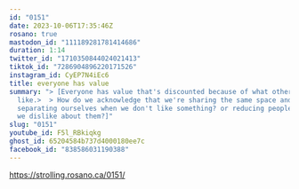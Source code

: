 ```yaml
---
id: "0151"
date: 2023-10-06T17:35:46Z
rosano: true
mastodon_id: "111189281781414686"
duration: 1:14
twitter_id: "1710350844024021413"
tiktok_id: "7286904896220171526"
instagram_id: CyEP7N4iEc6
title: everyone has value
summary: "> [Everyone has value that's discounted because of what others don't
  like.>  > How do we acknowledge that we're sharing the same space and avoid
  separating ourselves when we don't like something? or reducing people to what
  we dislike about them?]"
slug: "0151"
youtube_id: F5l_RBkiqkg
ghost_id: 65204584b737d4000180ee7c
facebook_id: "838586031190388"
---
```

https://strolling.rosano.ca/0151/
